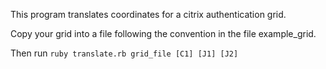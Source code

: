 This program translates coordinates for a citrix authentication grid.

Copy your grid into a file following the convention in the file example_grid.

Then run `ruby translate.rb grid_file [C1] [J1] [J2]`
